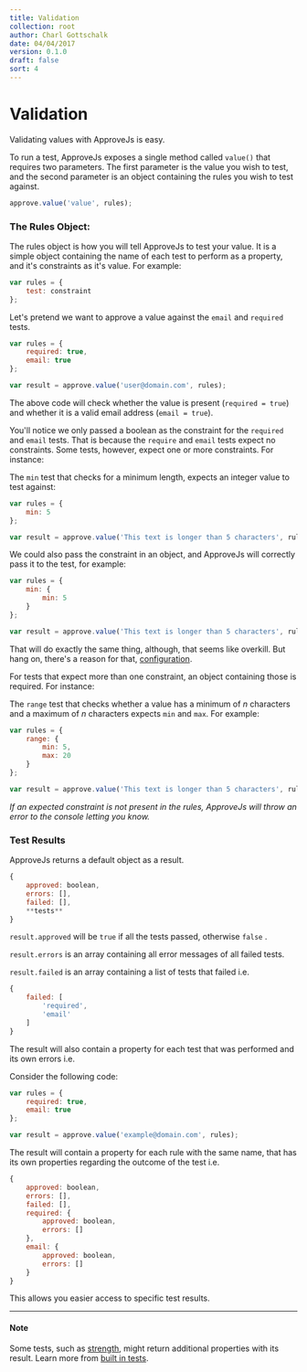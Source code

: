 ```yaml
---
title: Validation
collection: root
author: Charl Gottschalk
date: 04/04/2017
version: 0.1.0
draft: false
sort: 4
---
```


# Validation

Validating values with ApproveJs is easy.

To run a test, ApproveJs exposes a single method called `value()` that requires two parameters. The first parameter is the value you wish to test, and the second parameter is an object containing the rules you wish to test against.

```javascript
approve.value('value', rules);
```

<a name="rules-object"></a>

### The Rules Object:

The rules object is how you will tell ApproveJs to test your value. It is a simple object containing the name of each test to perform as a property, and it's constraints as it's value. For example:

```javascript
var rules = {
    test: constraint
};
```

Let's pretend we want to approve a value against the `email` and `required` tests.

```javascript
var rules = {
    required: true,
    email: true
};

var result = approve.value('user@domain.com', rules);
```

The above code will check whether the value is present (`required = true`) and whether it is a valid email address (`email = true`).

You'll notice we only passed a boolean as the constraint for the `required` and `email` tests. That is because the `require` and `email` tests expect no constraints. Some tests, however, expect one or more constraints. For instance:

The `min` test that checks for a minimum length, expects an integer value to test against:

```javascript
var rules = {
    min: 5
};

var result = approve.value('This text is longer than 5 characters', rules);
```

We could also pass the constraint in an object, and ApproveJs will correctly pass it to the test, for example:

```javascript
var rules = {
    min: {
        min: 5
    }
};

var result = approve.value('This text is longer than 5 characters', rules);
```

That will do exactly the same thing, although, that seems like overkill. But hang on, there's a reason for that, [configuration](/approvejs/configuration).

For tests that expect more than one constraint, an object containing those is required. For instance:

The `range` test that checks whether a value has a minimum of *n* characters and a maximum of *n* characters expects `min` and `max`. For example:

```javascript
var rules = {
    range: {
        min: 5,
        max: 20
    }
};

var result = approve.value('This text is longer than 5 characters', rules);
```

*If an expected constraint is not present in the rules, ApproveJs will throw an error to the console letting you know.*

<a name="test-results"></a>

### Test Results

ApproveJs returns a default object as a result.

```javascript
{
    approved: boolean,
    errors: [],
    failed: [],
    **tests**
}
```

`result.approved` will be `true` if all the tests passed, otherwise `false` .

`result.errors` is an array containing all error messages of all failed tests.

`result.failed` is an array containing a list of tests that failed i.e.

```javascript
{
    failed: [
        'required',
        'email'
    ]
}
```

The result will also contain a property for each test that was performed and its own errors i.e.

Consider the following code:

```javascript
var rules = {
    required: true,
    email: true
};

var result = approve.value('example@domain.com', rules);
```

The result will contain a property for each rule with the same name, that has its own properties regarding the outcome of the test i.e.

```javascript
{
    approved: boolean,
    errors: [],
    failed: [],
    required: {
        approved: boolean,
        errors: []
    },
    email: {
        approved: boolean,
        errors: []
    }
}
```

This allows you easier access to specific test results.

---

#### Note

Some tests, such as [strength](/approvejs/tests/#strength), might return additional properties with its result. Learn more from [built in tests](/approvejs/tests).